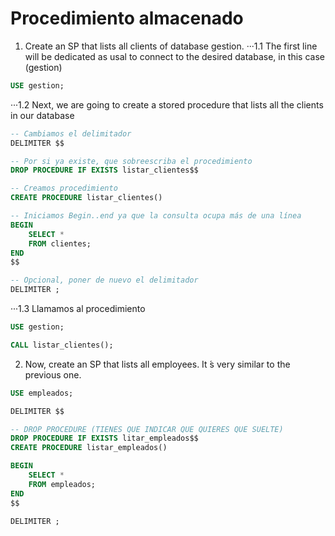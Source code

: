 # Procedimiento almacenado

1. Create an SP that lists all clients of database gestion.
···1.1 The first line will be dedicated as usal to connect to the desired database, in this case (gestion)

```sql
USE gestion;
```

···1.2 Next, we are going to create a stored procedure that lists all the clients in our database

```sql
-- Cambiamos el delimitador
DELIMITER $$ 

-- Por si ya existe, que sobreescriba el procedimiento
DROP PROCEDURE IF EXISTS listar_clientes$$

-- Creamos procedimiento
CREATE PROCEDURE listar_clientes()

-- Iniciamos Begin..end ya que la consulta ocupa más de una línea
BEGIN
    SELECT * 
    FROM clientes;
END
$$

-- Opcional, poner de nuevo el delimitador
DELIMITER ;
```

···1.3 Llamamos al procedimiento

```sql
USE gestion;

CALL listar_clientes();
```


2. Now, create an SP that lists all employees. It ́s very similar to the previous one.

```sql
USE empleados;

DELIMITER $$

-- DROP PROCEDURE (TIENES QUE INDICAR QUE QUIERES QUE SUELTE)
DROP PROCEDURE IF EXISTS litar_empleados$$
CREATE PROCEDURE listar_empleados()

BEGIN
    SELECT *
    FROM empleados;
END
$$

DELIMITER ;
```
